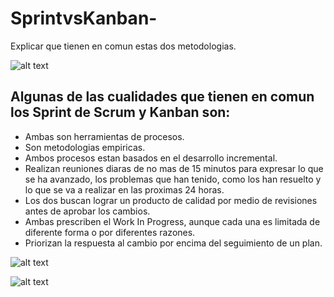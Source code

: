 # SprintvsKanban-
Explicar que tienen en comun estas dos metodologias.

![alt text](http://www.yodiz.com/blog/wp-content/uploads/2016/01/difference-between-scrum-vs-kanban.jpg)

## **Algunas de las cualidades que tienen en comun los Sprint de Scrum y Kanban son:**

* Ambas son herramientas de procesos.
* Son metodologias empiricas.
* Ambos procesos estan basados en el desarrollo incremental.
* Realizan reuniones diaras de no mas de 15 minutos para expresar lo que se ha avanzado, los problemas que han tenido, como los han resuelto y lo que se va a realizar en las proximas 24 horas.
* Los dos buscan lograr un producto de calidad por medio de revisiones antes de aprobar los cambios.
* Ambas prescriben el Work In Progress, aunque cada una es limitada de diferente forma o por diferentes razones.
* Priorizan la respuesta al cambio por encima del seguimiento de un plan.


![alt text](https://kanbanize.com/blog/wp-content/uploads/2015/11/Scrum-method.jpg)

![alt text](https://kanbanize.com/blog/wp-content/uploads/2015/11/Kanban.jpg)
